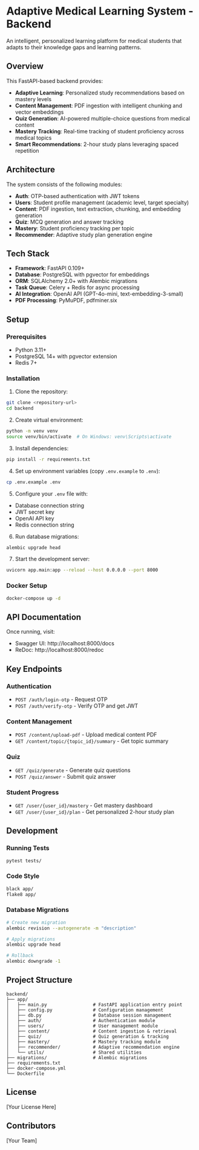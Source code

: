 # Adaptive Medical Learning System - Backend

An intelligent, personalized learning platform for medical students that adapts to their knowledge gaps and learning patterns.

## Overview

This FastAPI-based backend provides:

- **Adaptive Learning**: Personalized study recommendations based on mastery levels
- **Content Management**: PDF ingestion with intelligent chunking and vector embeddings
- **Quiz Generation**: AI-powered multiple-choice questions from medical content
- **Mastery Tracking**: Real-time tracking of student proficiency across medical topics
- **Smart Recommendations**: 2-hour study plans leveraging spaced repetition

## Architecture

The system consists of the following modules:

- **Auth**: OTP-based authentication with JWT tokens
- **Users**: Student profile management (academic level, target specialty)
- **Content**: PDF ingestion, text extraction, chunking, and embedding generation
- **Quiz**: MCQ generation and answer tracking
- **Mastery**: Student proficiency tracking per topic
- **Recommender**: Adaptive study plan generation engine

## Tech Stack

- **Framework**: FastAPI 0.109+
- **Database**: PostgreSQL with pgvector for embeddings
- **ORM**: SQLAlchemy 2.0+ with Alembic migrations
- **Task Queue**: Celery + Redis for async processing
- **AI Integration**: OpenAI API (GPT-4o-mini, text-embedding-3-small)
- **PDF Processing**: PyMuPDF, pdfminer.six

## Setup

### Prerequisites

- Python 3.11+
- PostgreSQL 14+ with pgvector extension
- Redis 7+

### Installation

1. Clone the repository:
```bash
git clone <repository-url>
cd backend
```

2. Create virtual environment:
```bash
python -m venv venv
source venv/bin/activate  # On Windows: venv\Scripts\activate
```

3. Install dependencies:
```bash
pip install -r requirements.txt
```

4. Set up environment variables (copy `.env.example` to `.env`):
```bash
cp .env.example .env
```

5. Configure your `.env` file with:
- Database connection string
- JWT secret key
- OpenAI API key
- Redis connection string

6. Run database migrations:
```bash
alembic upgrade head
```

7. Start the development server:
```bash
uvicorn app.main:app --reload --host 0.0.0.0 --port 8000
```

### Docker Setup

```bash
docker-compose up -d
```

## API Documentation

Once running, visit:
- Swagger UI: http://localhost:8000/docs
- ReDoc: http://localhost:8000/redoc

## Key Endpoints

### Authentication
- `POST /auth/login-otp` - Request OTP
- `POST /auth/verify-otp` - Verify OTP and get JWT

### Content Management
- `POST /content/upload-pdf` - Upload medical content PDF
- `GET /content/topic/{topic_id}/summary` - Get topic summary

### Quiz
- `GET /quiz/generate` - Generate quiz questions
- `POST /quiz/answer` - Submit quiz answer

### Student Progress
- `GET /user/{user_id}/mastery` - Get mastery dashboard
- `GET /user/{user_id}/plan` - Get personalized 2-hour study plan

## Development

### Running Tests
```bash
pytest tests/
```

### Code Style
```bash
black app/
flake8 app/
```

### Database Migrations
```bash
# Create new migration
alembic revision --autogenerate -m "description"

# Apply migrations
alembic upgrade head

# Rollback
alembic downgrade -1
```

## Project Structure

```
backend/
├── app/
│   ├── main.py                 # FastAPI application entry point
│   ├── config.py               # Configuration management
│   ├── db.py                   # Database session management
│   ├── auth/                   # Authentication module
│   ├── users/                  # User management module
│   ├── content/                # Content ingestion & retrieval
│   ├── quiz/                   # Quiz generation & tracking
│   ├── mastery/                # Mastery tracking module
│   ├── recommender/            # Adaptive recommendation engine
│   └── utils/                  # Shared utilities
├── migrations/                 # Alembic migrations
├── requirements.txt
├── docker-compose.yml
└── Dockerfile
```

## License

[Your License Here]

## Contributors

[Your Team]
